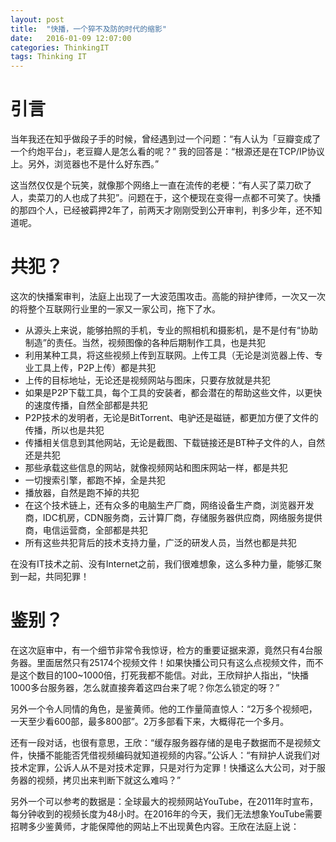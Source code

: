 ```yaml
---
layout: post
title:  "快播，一个猝不及防的时代的缩影"
date:   2016-01-09 12:07:00
categories: ThinkingIT
tags: Thinking IT
---
```


# 引言

当年我还在知乎做段子手的时候，曾经遇到过一个问题：“有人认为「豆瓣变成了一个约炮平台」，老豆瓣人是怎么看的呢？” 我的回答是：“根源还是在TCP/IP协议上。另外，浏览器也不是什么好东西。”

这当然仅仅是个玩笑，就像那个网络上一直在流传的老梗：“有人买了菜刀砍了人，卖菜刀的人也成了共犯”。问题在于，这个梗现在变得一点都不可笑了。快播的那四个人，已经被羁押2年了，前两天才刚刚受到公开审判，判多少年，还不知道呢。

# 共犯？

这次的快播案审判，法庭上出现了一大波范围攻击。高能的辩护律师，一次又一次的将整个互联网行业里的一家又一家公司，拖下了水。

* 从源头上来说，能够拍照的手机，专业的照相机和摄影机，是不是付有“协助制造”的责任。当然，视频图像的各种后期制作工具，也是共犯
* 利用某种工具，将这些视频上传到互联网。上传工具（无论是浏览器上传、专业工具上传，P2P上传）都是共犯
* 上传的目标地址，无论还是视频网站与图床，只要存放就是共犯
* 如果是P2P下载工具，每个工具的安装者，都会潜在的帮助这些文件，以更快的速度传播，自然全部都是共犯
* P2P技术的发明者，无论是BitTorrent、电驴还是磁链，都更加方便了文件的传播，所以也是共犯
* 传播相关信息到其他网站，无论是截图、下载链接还是BT种子文件的人，自然还是共犯
* 那些承载这些信息的网站，就像视频网站和图床网站一样，都是共犯
* 一切搜索引擎，都跑不掉，全是共犯
* 播放器，自然是跑不掉的共犯
* 在这个技术链上，还有众多的电脑生产厂商，网络设备生产商，浏览器开发商，IDC机房，CDN服务商，云计算厂商，存储服务器供应商，网络服务提供商，电信运营商，全部都是共犯
* 所有这些共犯背后的技术支持力量，广泛的研发人员，当然也都是共犯

在没有IT技术之前、没有Internet之前，我们很难想象，这么多种力量，能够汇聚到一起，共同犯罪！

# 鉴别？

在这次庭审中，有一个细节非常令我惊讶，检方的重要证据来源，竟然只有4台服务器。里面居然只有25174个视频文件！如果快播公司只有这么点视频文件，而不是这个数目的100~1000倍，打死我都不能信。对此，王欣辩护人指出，“快播1000多台服务器，怎么就直接奔着这四台来了呢？你怎么锁定的呀？”

另外一个令人同情的角色，是鉴黄师。他的工作量简直惊人：“2万多个视频吧，一天至少看600部，最多800部”。2万多部看下来，大概得花一个多月。

还有一段对话，也很有意思，王欣：“缓存服务器存储的是电子数据而不是视频文件，快播不能能否凭借视频编码就知道视频的内容。”公诉人：“有辩护人说我们对技术定罪，公诉人从不是对技术定罪，只是对行为定罪！快播这么大公司，对于服务器的视频，拷贝出来判断下就这么难吗？”

另外一个可以参考的数据是：全球最大的视频网站YouTube，在2011年时宣布，每分钟收到的视频长度为48小时。在2016年的今天，我们无法想象YouTube需要招聘多少鉴黄师，才能保障他的网站上不出现黄色内容。王欣在法庭上说：